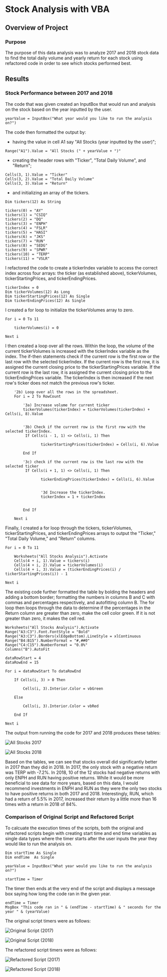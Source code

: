 # Stock Analysis with VBA

## Overview of Project

### Purpose
The purpose of this data analysis was to analyze 2017 and 2018 stock data to find the total daily volume and yearly return for each stock using refactored code in order to see which stocks performed best.

## Results

### Stock Performance between 2017 and 2018
The code that was given created an InputBox that would run and analysis on the stock based on the year inputted by the user.
```
yearValue = InputBox("What year would you like to run the analysis on?")
```
The code then formatted the output by:
- having the value in cell A1 say "All Stocks (year inputted by the user)";
```
Range("A1").Value = "All Stocks (" + yearValue + ")"
```
- creating the header rows with "Ticker", "Total Daily Volume", and "Return";
```
Cells(3, 1).Value = "Ticker"
Cells(3, 2).Value = "Total Daily Volume"
Cells(3, 3).Value = "Return"
```
- and initializing an array of the tickers.
```
Dim tickers(12) As String
    
tickers(0) = "AY"
tickers(1) = "CSIQ"
tickers(2) = "DQ"
tickers(3) = "ENPH"
tickers(4) = "FSLR"
tickers(5) = "HASI"
tickers(6) = "JKS"
tickers(7) = "RUN"
tickers(8) = "SEDG"
tickers(9) = "SPWR"
tickers(10) = "TERP"
tickers(11) = "VSLR"
```
I refactored the code to create a tickerIndex variable to access the correct index across four arrays: the ticker (as established above), tickerVolumes, tickerStartingPrices, and tickerEndingPrices.
```
tickerIndex = 0
Dim tickerVolumes(12) As Long
Dim tickerStartingPrices(12) As Single
Dim tickerEndingPrices(12) As Single
```
I created a for loop to initialize the tickerVolumes array to zero.
```
For i = 0 To 11

    tickerVolumes(i) = 0
    
Next i
```
I then created a loop over all the rows. Within the loop, the volume of the current tickerVolumes is increased with the tickerIndex variable as the index. The if-then statements check if the current row is the first row or the last row with the selected tickerIndex. If the current row is the first row, it is assigned the current closing price to the tickerStartingPrices variable. If the current row is the last row, it is assigned the current closing price to the tickerEndingPrices variable. The tickerIndex is then increased if the next row's ticker does not match the previous row's ticker.
```
    '2b) Loop over all the rows in the spreadsheet.
    For i = 2 To RowCount
    
        '3a) Increase volume for current ticker
        tickerVolumes(tickerIndex) = tickerVolumes(tickerIndex) + Cells(i, 8).Value
        
        
        '3b) Check if the current row is the first row with the selected tickerIndex.
         If Cells(i - 1, 1) <> Cells(i, 1) Then
            
                tickerStartingPrices(tickerIndex) = Cells(i, 6).Value
            
        End If
        
        '3c) check if the current row is the last row with the selected ticker
         If Cells(i + 1, 1) <> Cells(i, 1) Then
            
                tickerEndingPrices(tickerIndex) = Cells(i, 6).Value
                
           
                '3d Increase the tickerIndex.
                tickerIndex = 1 + tickerIndex
            
            
        End If
    
    Next i
```
Finally, I created a for loop through the tickers, tickerVolumes, tickerStartingPrices, and tickerEndingPrices arrays to output the "Ticker," "Total Daily Volume," and "Return" columns.
```
For i = 0 To 11
        
    Worksheets("All Stocks Analysis").Activate
    Cells(4 + i, 1).Value = tickers(i)
    Cells(4 + i, 2).Value = tickerVolumes(i)
    Cells(4 + i, 3).Value = (tickerEndingPrices(i) / tickerStartingPrices(i)) - 1
        
Next i
```
The existing code further formatted the table by bolding the headers and adding a bottom border; formatting the numbers in columns B and C with commas and percentages respectively, and autofitting column B. The for loop then loops through the data to determine if the percentages in the Return column are greater than zero, make the cell color green. If it is not greater than zero, it makes the cell red.
```
Worksheets("All Stocks Analysis").Activate
Range("A3:C3").Font.FontStyle = "Bold"
Range("A3:C3").Borders(xlEdgeBottom).LineStyle = xlContinuous
Range("B4:B15").NumberFormat = "#,##0"
Range("C4:C15").NumberFormat = "0.0%"
Columns("B").AutoFit

dataRowStart = 4
dataRowEnd = 15

For i = dataRowStart To dataRowEnd
        
    If Cells(i, 3) > 0 Then
            
        Cells(i, 3).Interior.Color = vbGreen
            
    Else
        
        Cells(i, 3).Interior.Color = vbRed
            
    End If
        
Next i
```
The output from running the code for 2017 and 2018 produces these tables:

![All Stocks 2017](./Resources/All_Stocks_(2017).png)

![All Stocks 2018](./Resources/All_Stocks_(2018).png)

Based on the tables, we can see that stocks overall did significantly better in 2017 than they did in 2018. In 2017, the only stock with a negative return was TERP with -7.2%. In 2018, 10 of the 12 stocks had negative returns with only ENPH and RUN having positive returns. While it would be more beneficial to see data for more years, based on this data, I would recommend investments in ENPH and RUN as they were the only two stocks to have positive returns in both 2017 and 2018. Interestingly, RUN, which had a return of 5.5% in 2017, increased their return by a little more than 16 times with a return in 2018 of 84%.

### Comparison of Original Script and Refactored Script
To calcuate the execution times of the scripts, both the original and refactored scripts begin with creating start time and end time variables as single data types where the timer starts after the user inputs the year they would like to run the analysis on.
```
Dim startTime As Single
Dim endTime  As Single

yearValue = InputBox("What year would you like to run the analysis on?")

startTime = Timer
```
The timer then ends at the very end of the script and displays a message box saying how long the code ran in the given year.
```
endTime = Timer
MsgBox "This code ran in " & (endTime - startTime) & " seconds for the year " & (yearValue)
```
The original script timers were as follows:

![Original Script (2017)](./Resources/Original_Script_(2017).PNG)

![Original Script (2018)](./Resources/Original_Script_(2018).PNG)

The refactored script timers were as follows:

![Refactored Script (2017)](./Resources/VBA_Challenge_2017.png)

![Refactored Script (2018)](./Resources/VBA_Challenge_2018.png)




